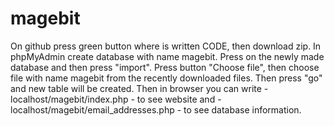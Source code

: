 # magebit

On github press green button where is written CODE, then download zip.
In phpMyAdmin create database with name magebit.
Press on the newly made database and then press "import".
Press button "Choose file", then choose file with name magebit from the recently downloaded files.
Then press "go" and new table will be created.
Then in browser you can write - localhost/magebit/index.php - to see website and - localhost/magebit/email_addresses.php - to see database information.
